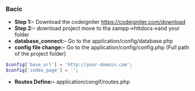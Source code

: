 ### Bacic 

* __Step 1:-__ Download the codeigniter https://codeigniter.com/download
* __Step 2:-__ download project move to tha xampp->httdocs->and your folder
* __database_connect:-__ Go to the application/config/database.php
* __config file change:-__ Go to the application/config/config.php  (Full path of the project folder)
```php 
$config['base_url'] = 'http://your-domain.com';
$config['index_page'] = '';
```
* __Routes Define:-__  application/congif/routes.php
